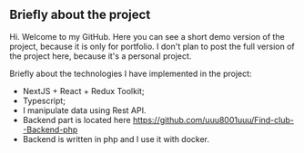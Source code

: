 ## Briefly about the project
Hi. Welcome to my GitHub. Here you can see a short demo version of the project, because it is only for portfolio. I don't plan to post the full version of the project here, because it's a personal project.

Briefly about the technologies I have implemented in the project:
- NextJS + React + Redux Toolkit;
- Typescript;
- I manipulate data using Rest API.
- Backend part is located here https://github.com/uuu8001uuu/Find-club--Backend-php
- Backend is written in php and I use it with docker.